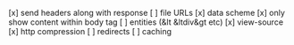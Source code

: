 [x] send headers along with response
[ ] file URLs
[x] data scheme
[x] only show content within body tag
[ ] entities (&lt &ltdiv&gt etc)
[x] view-source
[x] http compression
[ ] redirects
[ ] caching